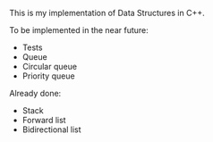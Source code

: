 This is my implementation of Data Structures in C++.


To be implemented in the near future:
- Tests
- Queue
- Circular queue
- Priority queue


Already done:
- Stack
- Forward list
- Bidirectional list
